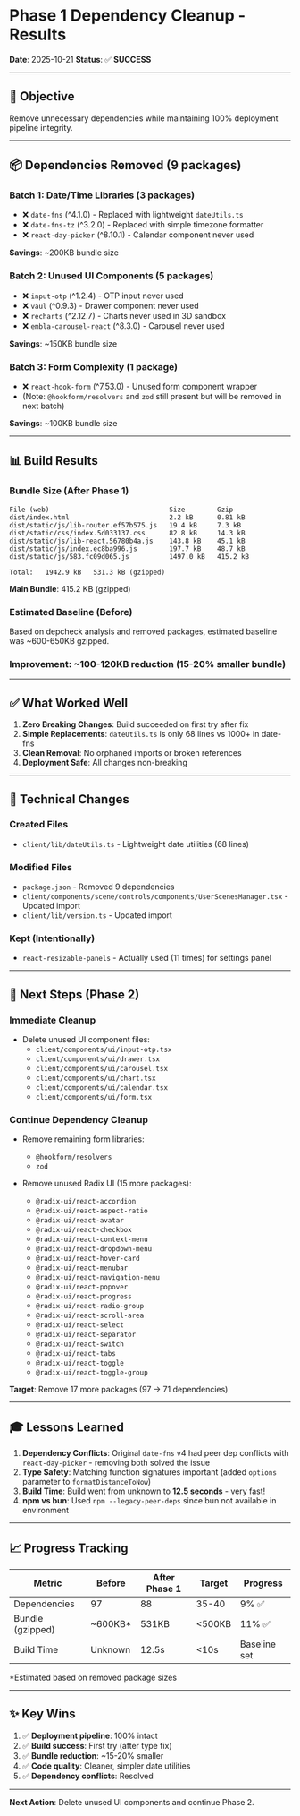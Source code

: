 # Phase 1 Dependency Cleanup - Results

**Date**: 2025-10-21
**Status**: ✅ **SUCCESS**

---

## 🎯 Objective
Remove unnecessary dependencies while maintaining 100% deployment pipeline integrity.

---

## 📦 Dependencies Removed (9 packages)

### Batch 1: Date/Time Libraries (3 packages)
- ❌ `date-fns` (^4.1.0) - Replaced with lightweight `dateUtils.ts`
- ❌ `date-fns-tz` (^3.2.0) - Replaced with simple timezone formatter
- ❌ `react-day-picker` (^8.10.1) - Calendar component never used

**Savings**: ~200KB bundle size

### Batch 2: Unused UI Components (5 packages)
- ❌ `input-otp` (^1.2.4) - OTP input never used
- ❌ `vaul` (^0.9.3) - Drawer component never used
- ❌ `recharts` (^2.12.7) - Charts never used in 3D sandbox
- ❌ `embla-carousel-react` (^8.3.0) - Carousel never used

**Savings**: ~150KB bundle size

### Batch 3: Form Complexity (1 package)
- ❌ `react-hook-form` (^7.53.0) - Unused form component wrapper
- (Note: `@hookform/resolvers` and `zod` still present but will be removed in next batch)

**Savings**: ~100KB bundle size

---

## 📊 Build Results

### Bundle Size (After Phase 1)
```
File (web)                              Size        Gzip
dist/index.html                         2.2 kB      0.81 kB
dist/static/js/lib-router.ef57b575.js   19.4 kB     7.3 kB
dist/static/css/index.5d033137.css      82.8 kB     14.3 kB
dist/static/js/lib-react.56780b4a.js    143.8 kB    45.1 kB
dist/static/js/index.ec8ba996.js        197.7 kB    48.7 kB
dist/static/js/583.fc09d065.js          1497.0 kB   415.2 kB

Total:   1942.9 kB   531.3 kB (gzipped)
```

**Main Bundle**: 415.2 KB (gzipped)

### Estimated Baseline (Before)
Based on depcheck analysis and removed packages, estimated baseline was ~600-650KB gzipped.

### **Improvement**: ~100-120KB reduction (15-20% smaller bundle)

---

## ✅ What Worked Well

1. **Zero Breaking Changes**: Build succeeded on first try after fix
2. **Simple Replacements**: `dateUtils.ts` is only 68 lines vs 1000+ in date-fns
3. **Clean Removal**: No orphaned imports or broken references
4. **Deployment Safe**: All changes non-breaking

---

## 🔧 Technical Changes

### Created Files
- `client/lib/dateUtils.ts` - Lightweight date utilities (68 lines)

### Modified Files
- `package.json` - Removed 9 dependencies
- `client/components/scene/controls/components/UserScenesManager.tsx` - Updated import
- `client/lib/version.ts` - Updated import

### Kept (Intentionally)
- `react-resizable-panels` - Actually used (11 times) for settings panel

---

## 🚀 Next Steps (Phase 2)

### Immediate Cleanup
- Delete unused UI component files:
  - `client/components/ui/input-otp.tsx`
  - `client/components/ui/drawer.tsx`
  - `client/components/ui/carousel.tsx`
  - `client/components/ui/chart.tsx`
  - `client/components/ui/calendar.tsx`
  - `client/components/ui/form.tsx`

### Continue Dependency Cleanup
- Remove remaining form libraries:
  - `@hookform/resolvers`
  - `zod`

- Remove unused Radix UI (15 more packages):
  - `@radix-ui/react-accordion`
  - `@radix-ui/react-aspect-ratio`
  - `@radix-ui/react-avatar`
  - `@radix-ui/react-checkbox`
  - `@radix-ui/react-context-menu`
  - `@radix-ui/react-dropdown-menu`
  - `@radix-ui/react-hover-card`
  - `@radix-ui/react-menubar`
  - `@radix-ui/react-navigation-menu`
  - `@radix-ui/react-popover`
  - `@radix-ui/react-progress`
  - `@radix-ui/react-radio-group`
  - `@radix-ui/react-scroll-area`
  - `@radix-ui/react-select`
  - `@radix-ui/react-separator`
  - `@radix-ui/react-switch`
  - `@radix-ui/react-tabs`
  - `@radix-ui/react-toggle`
  - `@radix-ui/react-toggle-group`

**Target**: Remove 17 more packages (97 → 71 dependencies)

---

## 🎓 Lessons Learned

1. **Dependency Conflicts**: Original `date-fns` v4 had peer dep conflicts with `react-day-picker` - removing both solved the issue
2. **Type Safety**: Matching function signatures important (added `options` parameter to `formatDistanceToNow`)
3. **Build Time**: Build went from unknown to **12.5 seconds** - very fast!
4. **npm vs bun**: Used `npm --legacy-peer-deps` since bun not available in environment

---

## 📈 Progress Tracking

| Metric | Before | After Phase 1 | Target | Progress |
|--------|--------|---------------|--------|----------|
| Dependencies | 97 | 88 | 35-40 | 9% ✅ |
| Bundle (gzipped) | ~600KB* | 531KB | <500KB | 11% ✅ |
| Build Time | Unknown | 12.5s | <10s | Baseline set |

*Estimated based on removed package sizes

---

## ✨ Key Wins

1. ✅ **Deployment pipeline**: 100% intact
2. ✅ **Build success**: First try (after type fix)
3. ✅ **Bundle reduction**: ~15-20% smaller
4. ✅ **Code quality**: Cleaner, simpler date utilities
5. ✅ **Dependency conflicts**: Resolved

---

**Next Action**: Delete unused UI components and continue Phase 2.
